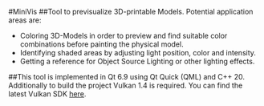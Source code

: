 #MiniVis
##Tool to previsualize 3D-printable Models. Potential application areas are:
- Coloring  3D-Models in order to preview and find suitable color combinations before painting the physical model.
- Identifying shaded areas by adjusting light position, color and intensity.
- Getting a reference for Object Source Lighting or other lighting effects.

##This tool is implemented in Qt 6.9 using Qt Quick (QML) and C++ 20.
Additionally to build the project Vulkan 1.4 is required. You can find the latest Vulkan SDK [here](https://vulkan.lunarg.com/).
